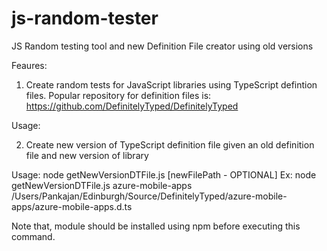 # js-random-tester
JS Random testing tool and new Definition File creator using old versions

Feaures:
1. Create random tests for JavaScript libraries using TypeScript defintion files. 
Popular repository for definition files is: https://github.com/DefinitelyTyped/DefinitelyTyped

Usage:

2. Create new version of TypeScript definition file given an old definition file and new version of library

Usage:
node getNewVersionDTFile.js <libraryName> <definitionFilePath> [newFilePath - OPTIONAL]
Ex: node getNewVersionDTFile.js azure-mobile-apps /Users/Pankajan/Edinburgh/Source/DefinitelyTyped/azure-mobile-apps/azure-mobile-apps.d.ts

Note that, module should be installed using npm before executing this command.

